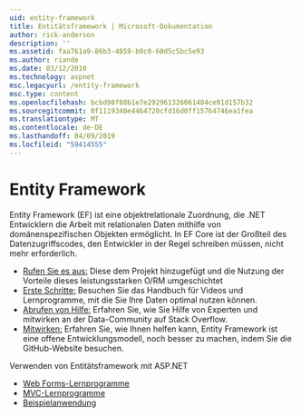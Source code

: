 ```yaml
---
uid: entity-framework
title: Entitätsframework | Microsoft-Dokumentation
author: rick-anderson
description: ''
ms.assetid: faa761a9-86b3-4859-b9c0-60d5c5bc5e93
ms.author: riande
ms.date: 03/12/2010
ms.technology: aspnet
msc.legacyurl: /entity-framework
msc.type: content
ms.openlocfilehash: bcbd98f88b1e7e292961326061404ce91d157b32
ms.sourcegitcommit: 0f1119340e4464720cfd16d0ff15764746ea1fea
ms.translationtype: MT
ms.contentlocale: de-DE
ms.lasthandoff: 04/09/2019
ms.locfileid: "59414555"
---
```

# <a name="entity-framework"></a>Entity Framework

Entity Framework (EF) ist eine objektrelationale Zuordnung, die .NET Entwicklern die Arbeit mit relationalen Daten mithilfe von domänenspezifischen Objekten ermöglicht. In EF Core ist der Großteil des Datenzugriffscodes, den Entwickler in der Regel schreiben müssen, nicht mehr erforderlich.


- [Rufen Sie es aus:](https://msdn.com/data/ee712906) Diese dem Projekt hinzugefügt und die Nutzung der Vorteile dieses leistungsstarken O/RM umgeschichtet
- [Erste Schritte:](https://msdn.com/data/ee712907) Besuchen Sie das Handbuch für Videos und Lernprogramme, mit die Sie Ihre Daten optimal nutzen können.
- [Abrufen von Hilfe:](https://msdn.com/data/hh913619) Erfahren Sie, wie Sie Hilfe von Experten und mitwirken an der Data-Community auf Stack Overflow.
- [Mitwirken:](https://github.com/aspnet/EntityFramework6) Erfahren Sie, wie Ihnen helfen kann, Entity Framework ist eine offene Entwicklungsmodell, noch besser zu machen, indem Sie die GitHub-Website besuchen.


Verwenden von Entitätsframework mit ASP.NET

- [Web Forms-Lernprogramme](web-forms/overview/older-versions-getting-started/getting-started-with-ef/the-entity-framework-and-aspnet-getting-started-part-1.md)
- [MVC-Lernprogramme](mvc/overview/getting-started/getting-started-with-ef-using-mvc/creating-an-entity-framework-data-model-for-an-asp-net-mvc-application.md)
- [Beispielanwendung](https://webpifeed.blob.core.windows.net/webpifeed/Partners/ASP.NET%20MVC%20Application%20Using%20Entity%20Framework%20Code%20First.zip)
